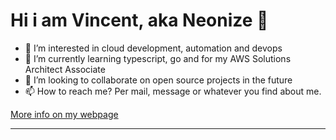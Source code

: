 # Hi i am Vincent, aka Neonize 👋

- 👀 I’m interested in cloud development, automation and devops
- 🌱 I’m currently learning typescript, go and for my AWS Solutions Architect Associate
- 💞️ I’m looking to collaborate on open source projects in the future
- 📫 How to reach me? Per mail, message or whatever you find about me.

[More info on my webpage](https://vmartens.de)

---

<!---
Neonize/Neonize is a ✨ special ✨ repository because its `README.md` (this file) appears on your GitHub profile.
You can click the Preview link to take a look at your changes.
--->
